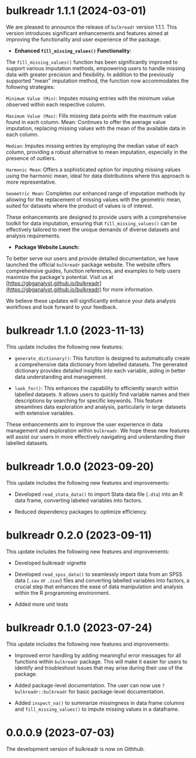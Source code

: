 # bulkreadr 1.1.1 (2024-03-01)

We are pleased to announce the release of `bulkreadr` version 1.1.1. This version introduces significant enhancements and features aimed at improving the functionality and user experience of the package.

* **Enhanced `fill_missing_values()` Functionality**: 

The `fill_missing_values()` function has been significantly improved to support various imputation methods, empowering users to handle missing data with greater precision and flexibility. In addition to the previously supported "mean" imputation method, the function now accommodates the following strategies:

`Minimum Value (Min)`: Imputes missing entries with the minimum value observed within each respective column.

`Maximum Value (Max)`: Fills missing data points with the maximum value found in each column.
Mean: Continues to offer the average value imputation, replacing missing values with the mean of the available data in each column.

`Median`: Imputes missing entries by employing the median value of each column, providing a robust alternative to mean imputation, especially in the presence of outliers.

`Harmonic Mean`: Offers a sophisticated option for imputing missing values using the harmonic mean, ideal for data distributions where this approach is more representative.

`Geometric Mean`: Completes our enhanced range of imputation methods by allowing for the replacement of missing values with the geometric mean, suited for datasets where the product of values is of interest.

These enhancements are designed to provide users with a comprehensive toolkit for data imputation, ensuring that `fill_missing_values()` can be effectively tailored to meet the unique demands of diverse datasets and analysis requirements.


* **Package Website Launch:** 

To better serve our users and provide detailed documentation, we have launched the official `bulkreadr` package website. The website offers comprehensive guides, function references, and examples to help users maximize the package's potential. Visit us at [https://gbganalyst.github.io/bulkreadr](https://gbganalyst.github.io/bulkreadr) for more information.

We believe these updates will significantly enhance your data analysis workflows and look forward to your feedback.

# bulkreadr 1.1.0 (2023-11-13)

This update includes the following new features:

* `generate_dictionary()`: This function is designed to automatically create a comprehensive data dictionary from labelled datasets. The generated dictionary provides detailed insights into each variable, aiding in better data understanding and management.

* `look_for()`: This enhances the capability to efficiently search within labelled datasets. It allows users to quickly find variable names and their descriptions by searching for specific keywords. This feature streamlines data exploration and analysis, particularly in large datasets with extensive variables.

These enhancements aim to improve the user experience in data management and exploration within `bulkreadr`. We hope these new features will assist our users in more effectively navigating and understanding their labelled datasets.

# bulkreadr 1.0.0 (2023-09-20)

This update includes the following new features and improvements:

* Developed `read_stata_data()` to import Stata data file (`.dta`) into an R data frame, converting labeled variables into factors.

* Reduced dependency packages to optimize efficiency.


# bulkreadr 0.2.0 (2023-09-11) 

This update includes the following new features and improvements:

* Developed bulkreadr vignette

* Developed `read_spss_data()` to seamlessly import data from an SPSS data (`.sav` or  `.zsav`) files and converting labelled variables into factors, a crucial step that enhances the ease of data manipulation and analysis within the R programming environment.

* Added more unit tests

# bulkreadr 0.1.0 (2023-07-24) 

This update includes the following new features and improvements:

* Improved error handling by adding meaningful error messages for all functions within `bulkreadr` package. This will make it easier for users to identify and troubleshoot issues that may arise during their use of the package.

* Added package-level documentation. The user can now use `?bulkreadr::bulkreadr` for basic package-level documentation.

* Added `inspect_na()` to summarize missingness in data frame columns and `fill_missing_values()` to impute missing values in a dataframe.

# 0.0.0.9 (2023-07-03)

The development version of bulkreadr is now on Githhub.

